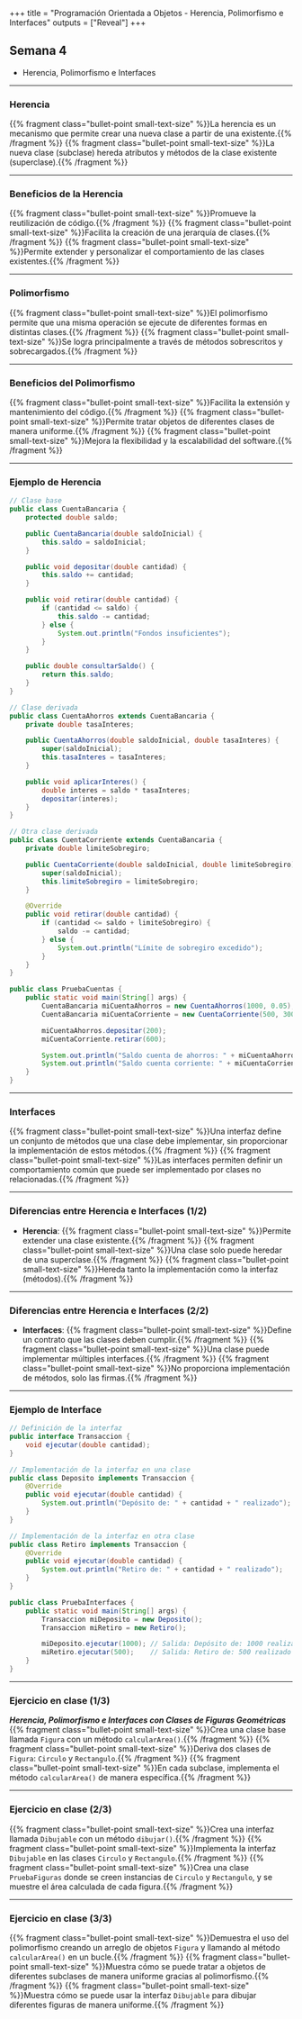 +++
title = "Programación Orientada a Objetos - Herencia, Polimorfismo e Interfaces"
outputs = ["Reveal"]
+++

## Semana 4

- Herencia, Polimorfismo e Interfaces

---

### Herencia

{{% fragment class="bullet-point small-text-size" %}}La herencia es un mecanismo que permite crear una nueva clase a partir de una existente.{{% /fragment %}}
{{% fragment class="bullet-point small-text-size" %}}La nueva clase (subclase) hereda atributos y métodos de la clase existente (superclase).{{% /fragment %}}

---

### Beneficios de la Herencia

{{% fragment class="bullet-point small-text-size" %}}Promueve la reutilización de código.{{% /fragment %}}
{{% fragment class="bullet-point small-text-size" %}}Facilita la creación de una jerarquía de clases.{{% /fragment %}}
{{% fragment class="bullet-point small-text-size" %}}Permite extender y personalizar el comportamiento de las clases existentes.{{% /fragment %}}

---

### Polimorfismo

{{% fragment class="bullet-point small-text-size" %}}El polimorfismo permite que una misma operación se ejecute de diferentes formas en distintas clases.{{% /fragment %}}
{{% fragment class="bullet-point small-text-size" %}}Se logra principalmente a través de métodos sobrescritos y sobrecargados.{{% /fragment %}}

---

### Beneficios del Polimorfismo

{{% fragment class="bullet-point small-text-size" %}}Facilita la extensión y mantenimiento del código.{{% /fragment %}}
{{% fragment class="bullet-point small-text-size" %}}Permite tratar objetos de diferentes clases de manera uniforme.{{% /fragment %}}
{{% fragment class="bullet-point small-text-size" %}}Mejora la flexibilidad y la escalabilidad del software.{{% /fragment %}}

---

### Ejemplo de Herencia

```java
// Clase base
public class CuentaBancaria {
    protected double saldo;

    public CuentaBancaria(double saldoInicial) {
        this.saldo = saldoInicial;
    }

    public void depositar(double cantidad) {
        this.saldo += cantidad;
    }

    public void retirar(double cantidad) {
        if (cantidad <= saldo) {
            this.saldo -= cantidad;
        } else {
            System.out.println("Fondos insuficientes");
        }
    }

    public double consultarSaldo() {
        return this.saldo;
    }
}

// Clase derivada
public class CuentaAhorros extends CuentaBancaria {
    private double tasaInteres;

    public CuentaAhorros(double saldoInicial, double tasaInteres) {
        super(saldoInicial);
        this.tasaInteres = tasaInteres;
    }

    public void aplicarInteres() {
        double interes = saldo * tasaInteres;
        depositar(interes);
    }
}

// Otra clase derivada
public class CuentaCorriente extends CuentaBancaria {
    private double limiteSobregiro;

    public CuentaCorriente(double saldoInicial, double limiteSobregiro) {
        super(saldoInicial);
        this.limiteSobregiro = limiteSobregiro;
    }

    @Override
    public void retirar(double cantidad) {
        if (cantidad <= saldo + limiteSobregiro) {
            saldo -= cantidad;
        } else {
            System.out.println("Límite de sobregiro excedido");
        }
    }
}

public class PruebaCuentas {
    public static void main(String[] args) {
        CuentaBancaria miCuentaAhorros = new CuentaAhorros(1000, 0.05);
        CuentaBancaria miCuentaCorriente = new CuentaCorriente(500, 300);

        miCuentaAhorros.depositar(200);
        miCuentaCorriente.retirar(600);

        System.out.println("Saldo cuenta de ahorros: " + miCuentaAhorros.consultarSaldo());
        System.out.println("Saldo cuenta corriente: " + miCuentaCorriente.consultarSaldo());
    }
}
```
---
### Interfaces

{{% fragment class="bullet-point small-text-size" %}}Una interfaz define un conjunto de métodos que una clase debe implementar, sin proporcionar la implementación de estos métodos.{{% /fragment %}}
{{% fragment class="bullet-point small-text-size" %}}Las interfaces permiten definir un comportamiento común que puede ser implementado por clases no relacionadas.{{% /fragment %}}

---
### Diferencias entre Herencia e Interfaces (1/2)
- **Herencia**:
  {{% fragment class="bullet-point small-text-size" %}}Permite extender una clase existente.{{% /fragment %}}
  {{% fragment class="bullet-point small-text-size" %}}Una clase solo puede heredar de una superclase.{{% /fragment %}}
  {{% fragment class="bullet-point small-text-size" %}}Hereda tanto la implementación como la interfaz (métodos).{{% /fragment %}}

---
### Diferencias entre Herencia e Interfaces (2/2)
- **Interfaces**:
  {{% fragment class="bullet-point small-text-size" %}}Define un contrato que las clases deben cumplir.{{% /fragment %}}
  {{% fragment class="bullet-point small-text-size" %}}Una clase puede implementar múltiples interfaces.{{% /fragment %}}
  {{% fragment class="bullet-point small-text-size" %}}No proporciona implementación de métodos, solo las firmas.{{% /fragment %}}

---
### Ejemplo de Interface

```java
// Definición de la interfaz
public interface Transaccion {
    void ejecutar(double cantidad);
}

// Implementación de la interfaz en una clase
public class Deposito implements Transaccion {
    @Override
    public void ejecutar(double cantidad) {
        System.out.println("Depósito de: " + cantidad + " realizado");
    }
}

// Implementación de la interfaz en otra clase
public class Retiro implements Transaccion {
    @Override
    public void ejecutar(double cantidad) {
        System.out.println("Retiro de: " + cantidad + " realizado");
    }
}

public class PruebaInterfaces {
    public static void main(String[] args) {
        Transaccion miDeposito = new Deposito();
        Transaccion miRetiro = new Retiro();

        miDeposito.ejecutar(1000); // Salida: Depósito de: 1000 realizado
        miRetiro.ejecutar(500);    // Salida: Retiro de: 500 realizado
    }
}
```

---
### Ejercicio en clase (1/3)
***Herencia, Polimorfismo e Interfaces con Clases de Figuras Geométricas***
{{% fragment class="bullet-point small-text-size" %}}Crea una clase base llamada `Figura` con un método `calcularArea()`.{{% /fragment %}}
{{% fragment class="bullet-point small-text-size" %}}Deriva dos clases de `Figura`: `Circulo` y `Rectangulo`.{{% /fragment %}}
{{% fragment class="bullet-point small-text-size" %}}En cada subclase, implementa el método `calcularArea()` de manera específica.{{% /fragment %}}

---
### Ejercicio en clase (2/3)
{{% fragment class="bullet-point small-text-size" %}}Crea una interfaz llamada `Dibujable` con un método `dibujar()`.{{% /fragment %}}
{{% fragment class="bullet-point small-text-size" %}}Implementa la interfaz `Dibujable` en las clases `Circulo` y `Rectangulo`.{{% /fragment %}}
{{% fragment class="bullet-point small-text-size" %}}Crea una clase `PruebaFiguras` donde se creen instancias de `Circulo` y `Rectangulo`, y se muestre el área calculada de cada figura.{{% /fragment %}}

---
### Ejercicio en clase (3/3)
{{% fragment class="bullet-point small-text-size" %}}Demuestra el uso del polimorfismo creando un arreglo de objetos `Figura` y llamando al método `calcularArea()` en un bucle.{{% /fragment %}}
{{% fragment class="bullet-point small-text-size" %}}Muestra cómo se puede tratar a objetos de diferentes subclases de manera uniforme gracias al polimorfismo.{{% /fragment %}}
{{% fragment class="bullet-point small-text-size" %}}Muestra cómo se puede usar la interfaz `Dibujable` para dibujar diferentes figuras de manera uniforme.{{% /fragment %}}